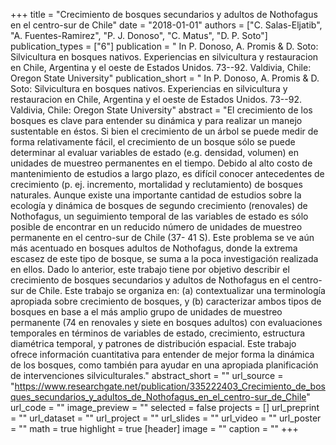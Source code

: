 +++
title = "Crecimiento de bosques secundarios y adultos	de Nothofagus en el centro-sur de Chile"
date = "2018-01-01"
authors = ["C. Salas-Eljatib", "A. Fuentes-Ramirez", "P. J. Donoso", "C. Matus", "D. P. Soto"]
publication_types = ["6"]
publication = " In P. Donoso, A. Promis & D. Soto: Silvicultura en bosques nativos. Experiencias en silvicultura y restauracion en Chile, Argentina y el oeste de Estados Unidos.  73--92. Valdivia, Chile: Oregon State University"
publication_short = " In P. Donoso, A. Promis & D. Soto: Silvicultura en bosques nativos. Experiencias en silvicultura y restauracion en Chile, Argentina y el oeste de Estados Unidos.  73--92. Valdivia, Chile: Oregon State University"
abstract = "El crecimiento de los bosques es clave para entender su dinámica y para realizar un manejo sustentable en éstos. Si bien el crecimiento de un árbol se puede medir de forma relativamente fácil, el crecimiento de un bosque sólo se puede determinar al evaluar variables de estado (e.g. densidad, volumen) en unidades de muestreo permanentes en el tiempo. Debido al alto costo de mantenimiento de estudios a largo plazo, es difícil conocer antecedentes de crecimiento (p. ej. incremento, mortalidad y reclutamiento) de bosques naturales. Aunque existe una importante cantidad de estudios sobre la ecología y dinámica de bosques de segundo crecimiento (renovales) de Nothofagus, un seguimiento temporal de las variables de estado es sólo posible de encontrar en un reducido número de unidades de muestreo permanente en el centro-sur de Chile (37- 41 S). Este problema se ve aún más acentuado en bosques adultos de Nothofagus, donde la extrema escasez de este tipo de bosque, se suma a la poca investigación realizada en ellos. Dado lo anterior, este trabajo tiene por objetivo describir el crecimiento de bosques secundarios y adultos de Nothofagus en el centro-sur de Chile. Este trabajo se organiza en: (a) contextualizar una terminología apropiada sobre crecimiento de bosques, y (b) caracterizar ambos tipos de bosques en base a el más amplio grupo de unidades de muestreo permanente (74 en renovales y siete en bosques adultos) con evaluaciones temporales en términos de variables de estado, crecimiento, estructura diamétrica temporal, y patrones de distribución espacial. Este trabajo ofrece información cuantitativa para entender de mejor forma la dinámica de los bosques, como también para ayudar en una apropiada planificación de intervenciones silviculturales."
abstract_short = ""
url_source = "https://www.researchgate.net/publication/335222403_Crecimiento_de_bosques_secundarios_y_adultos_de_Nothofagus_en_el_centro-sur_de_Chile"
url_code = ""
image_preview = ""
selected = false
projects = []
url_preprint = ""
url_dataset = ""
url_project = ""
url_slides = ""
url_video = ""
url_poster = ""
math = true
highlight = true
[header]
image = ""
caption = ""
+++
